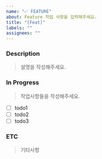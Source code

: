 ```yaml
---
name: "✅ FEATURE"
about: Feature 작업 사항을 입력해주세요.
title: "[Feat]"
labels: ""
assignees: ""
---
```


### Description

> 설명을 작성해주세요.

### In Progress

> 작업사항들을 작성해주세요.

- [ ] todo1
- [ ] todo2
- [ ] todo3

### ETC

> 기타사항